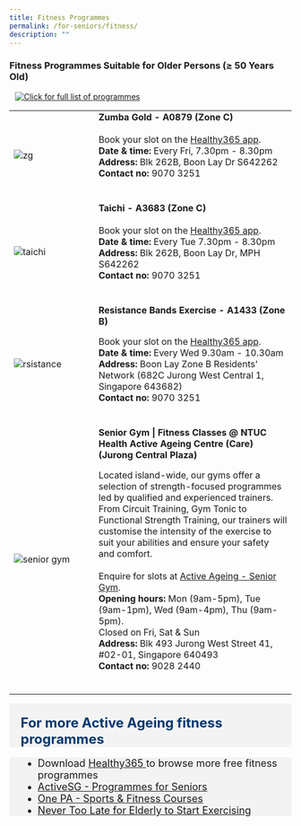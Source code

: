 ```yaml
---
title: Fitness Programmes
permalink: /for-seniors/fitness/
description: ""
---
```

### Fitness Programmes Suitable for Older Persons (≥ 50 Years Old) 
<div style="margin: 10px;" class="col"> <p></p>
		<a href="/programmes-factsheet/"><img alt="Click for full list of programmes" src="https://dabuttonfactory.com/button.png?t=Click+for+Full+List+of+Programmes+(Boon+Lay)&amp;f=Open+Sans-Bold&amp;ts=25&amp;tc=fff&amp;hp=45&amp;vp=20&amp;c=11&amp;bgt=unicolored&amp;bgc=674ea7"></a></div><p></p>
<table style="width:100%">
  <tbody><tr>
		
</tr><tr>
    <td style="width:30%">
      <img src="https://assets.avenueone.sg/wp-content/uploads/2019/01/best-zumba-class-singapore-zinga-fitness.jpg" alt="zg">
    </td>	
    <td style="width:70%">
			<b>	Zumba Gold - A0879 (Zone C)</b>
   <br><br>
Book your slot on the <a href="https://www.healthhub.sg/programmes/197/healthyliving" target="_blank">Healthy365 app</a>. <br>
			<b> Date &amp; time:</b> Every Fri, 7.30pm - 8.30pm <br>
			<b> Address:</b> Blk 262B, Boon Lay Dr  S642262 <br>
			<b> Contact no: </b> 9070 3251 <br>
	<br><p></p></td>
</tr>

<tr>
    <td style="width:30%">
      <img src="https://static.thehoneycombers.com/wp-content/uploads/sites/2/2017/12/957694-Taiji-and-Qigong-classes-at-Singapore-Chinese-Cultural-Centre-Photo-Credit-to-Singapore-Chinese-Cultural-Centre-768x512.jpg" alt="taichi">
    </td>	
    <td style="width:70%">
      			<b>	Taichi - A3683 (Zone C)</b>
   <br><br>
Book your slot on the <a href="https://www.healthhub.sg/programmes/197/healthyliving" target="_blank">Healthy365 app</a>. <br>
			<b> Date &amp; time:</b> Every Tue 7.30pm - 8.30pm<br>
			<b> Address:</b> Blk 262B, Boon Lay Dr, MPH S642262<br>
			<b> Contact no: </b> 9070 3251 <br>
    <br><p></p></td>
  </tr>
	
<tr>
    <td style="width:30%">
      <img src="https://wisefitnessacademy.com/wp-content/uploads/2021/05/resistance-bands-for-elderly-.jpg" alt="rsistance">
    </td>	
    <td style="width:70%">
      			<b>Resistance Bands Exercise - A1433 (Zone B)</b><p>
		Book your slot on the <a href="https://www.healthhub.sg/programmes/197/healthyliving" target="_blank">Healthy365 app</a>. <br>
			<b> Date &amp; time:</b> Every Wed 9.30am - 10.30am <br>
			<b> Address:</b> Boon Lay Zone B Residents' Network (682C Jurong West Central 1, Singapore 643682)<br>
			<b> Contact no: </b> 9070 3251<br>
			 <br></p><p></p></td>
  </tr>
		<tr>
    <td style="width:30%">
      <img src="https://assets-prod.ntuchealth.sg/nh/_1200x630_crop_center-center_82_none/IMG_1681-3.jpg?mtime=1661392967" alt="senior gym">
    </td>	
    <td style="width:70%">
      			<b>Senior Gym | Fitness Classes @ NTUC Health Active Ageing Centre (Care) (Jurong Central Plaza)</b><p>
		Located island-wide, our gyms offer a selection of strength-focused programmes led by qualified and experienced trainers. From Circuit Training, Gym Tonic to Functional Strength Training, our trainers will customise the intensity of the exercise to suit your abilities and ensure your safety and comfort.<br><br>Enquire for slots at <a href="https://ntuchealth.sg/active-ageing/services/senior-gym" target="_blank">Active Ageing - Senior Gym</a>. <br>
			<b> Opening hours:</b> Mon (9am-5pm), Tue (9am-1pm), Wed (9am-4pm), Thu (9am-5pm). <br>Closed on Fri, Sat &amp; Sun<br>
			<b> Address:</b> Blk 493 Jurong West Street 41, #02-01, Singapore 640493<br>
			<b> Contact no: </b> 9028 2440<br>
    <br></p></td>
  </tr></tbody></table><p></p><p></p>
	
	


<div style="font-size:24px; font-weight: 700; color: #063970; background-color: #f3f3f3; padding: 20px 0px 0px 20px;" class="row"> For more Active Ageing fitness programmes</div>
<div style="font-size:18px ;background-color: #f3f3f3; padding: 0px 25px 0px 20px;" class="row">
	<ul>
		<li>Download <a href="https://www.healthhub.sg/programmes/197/healthyliving" target="_blank">Healthy365 </a>   to browse more free fitness programmes
		</li><li><a href="https://www.activesgcircle.gov.sg/activehealth/seniors/programmes">ActiveSG - Programmes for Seniors</a></li>
		<li><a href="https://www.onepa.gov.sg/courses/sports-fitness">One PA - Sports &amp; Fitness Courses</a></li>
		<li><a href="https://www.healthhub.sg/live-healthy/883/never-too-late-to-start">Never Too Late for Elderly to Start Exercising</a></li>
	</ul>
</div>